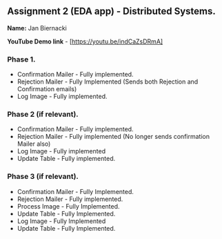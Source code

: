## Assignment 2 (EDA app) - Distributed Systems.

__Name:__ Jan Biernacki

__YouTube Demo link__ - [https://youtu.be/indCaZsDRmA]


### Phase 1.
+ Confirmation Mailer - Fully implemented.
+ Rejection Mailer - Fully Implemented (Sends both Rejection and Confirmation emails)
+ Log Image -  Fully implemented. 

### Phase 2 (if relevant).
+ Confirmation Mailer - Fully implemented.
+ Rejection Mailer - Fully implemented (No longer sends confirmation Mailer also)
+ Log Image - Fully implemented 
+ Update Table -  Fully implemented.

### Phase 3 (if relevant).
+ Confirmation Mailer - Fully Implemented.
+ Rejection Mailer - Fully implemented.
+ Process Image - Fully Implemented.
+ Update Table - Fully Implemented.
+ Log Image - Fully Implemented
+ Update Table - Fully Implemented.
